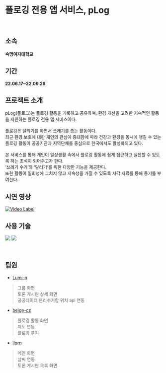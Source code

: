 # 플로깅 전용 앱 서비스, pLog
<br>

## 소속
**숙명여자대학교**

## 기간
**22.06.17~22.09.26**

## 프로젝트 소개
pLog(플로그)는 플로깅 활동을 기록하고 공유하며, 환경 개선을 고려한 지속적인 활동을 지원하는 플로깅 전용 앱 서비스이다.  <br> <br>
플로깅은 달리기를 하면서 쓰레기를 줍는 활동이다.  <br>
최근 환경 보호에 대한 개인의 관심이 증대함에 따라 건강과 환경을 동시에 챙길 수 있는 플로깅 활동이 공공기관과 지역단체를 중심으로 한국에서도 활성화되고 있다. <br> <br>
본 서비스를 통해 개인이 일상생활 속에서 플로깅 활동에 쉽게 접근하고 실천할 수 있도록 하는 초석이 되어주고자 한다.  <br>
‘쓰레기 수거’와 ‘달리기’를 위한 다양한 기능을 제공한다.  <br>
또한 활동이 일회성에 그치지 않고 지속성을 가질 수 있도록 시각 자료를 통해 동기를 부여한다. <br>

## 시연 영상
[![Video Label](http://img.youtube.com/vi/NWrJgTlvKpk/0.jpg)](https://youtu.be/NWrJgTlvKpk)

## 사용 기술

<img src="https://img.shields.io/badge/Swift-F05138?style=flat&logo=Swift&logoColor=white"/></a>
<img src="https://img.shields.io/badge/Firebase-DD2C00?style=flat&logo=Firebase&logoColor=white"/></a>

<br />

## 팀원
- [Lumi-p](https://github.com/Lumi-p)
> 그룹 화면 <br>
> 토론 게시판 상세 화면 <br>
> 공공데이터 분리수거함 위치 api 연동 <br>

- [beige-cz](https://github.com/beige-cz)
> 플로깅 활동 화면 <br>
> 지도 연동 <br>
> 플로깅 후기 <br>

- [llprn](https://github.com/llprn)
> 메인 화면 <br>
> 날씨 연동 <br>
> 토론 게시판 목록 화면 <br>
